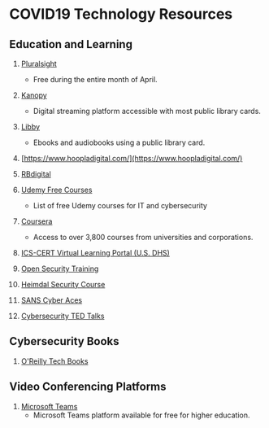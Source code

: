 # COVID19 Technology Resources 

## Education and Learning
1. [Pluralsight](https://www.pluralsight.com/)  
    * Free during the entire month of April. 

2. [Kanopy](https://www.kanopy.com/)  
    * Digital streaming platform accessible with most public library cards. 

3. [Libby](https://www.overdrive.com/apps/libby/)  
    * Ebooks and audiobooks using a public library card. 

4. [https://www.hoopladigital.com/](https://www.hoopladigital.com/)

5. [RBdigital](https://rbdigital.com/)

6. [Udemy Free Courses](https://udemyfreecourses.org/category/all-it-and-software)
    * List of free Udemy courses for IT and cybersecurity 

7. [Coursera](https://www.coursera.org/coronavirus)  
    * Access to over 3,800 courses from universities and corporations. 

8. [ICS-CERT Virtual Learning Portal (U.S. DHS)](https://ics-cert-training.inl.gov/learn)

9. [Open Security Training](http://opensecuritytraining.info/Training.html)

10. [Heimdal Security Course](https://cybersecuritycourse.co/)

11. [SANS Cyber Aces](https://tutorials.cyberaces.org/tutorials.html)

12. [Cybersecurity TED Talks](https://www.springboard.com/blog/12-must-watch-cybersecurity-ted-talks/)

## Cybersecurity Books 
1. [O'Reilly Tech Books](https://www.oreilly.com/security/free/)

## Video Conferencing Platforms 
1. [Microsoft Teams](https://education.microsoft.com/en-us/resource/ba162685)   
    *  Microsoft Teams platform available for free for higher education. 


